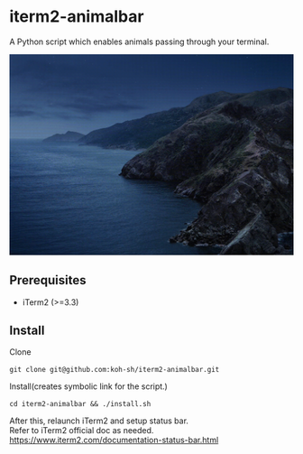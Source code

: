 # iterm2-animalbar

A Python script which enables animals passing through your terminal.

![Gif](/gifs/demo.gif)

## Prerequisites

- iTerm2 (>=3.3)

## Install

Clone

```
git clone git@github.com:koh-sh/iterm2-animalbar.git
```

Install(creates symbolic link for the script.)

```
cd iterm2-animalbar && ./install.sh
```

After this, relaunch iTerm2 and setup status bar.  
Refer to iTerm2 official doc as needed.  
https://www.iterm2.com/documentation-status-bar.html
